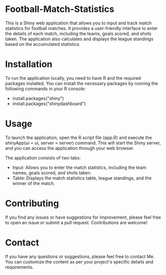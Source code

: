 # Football-Match-Statistics


This is a Shiny web application that allows you to input and track match statistics for football matches. It provides a user-friendly interface to enter the details of each match, including the teams, goals scored, and shots taken. The application also calculates and displays the league standings based on the accumulated statistics.

# Installation

To run the application locally, you need to have R and the required packages installed. You can install the necessary packages by running the following commands in your R console:

- install.packages("shiny")
- install.packages("shinydashboard")

# Usage
To launch the application, open the R script file (app.R) and execute the shinyApp(ui = ui, server = server) command. This will start the Shiny server, and you can access the application through your web browser.

The application consists of two tabs:

- Input: Allows you to enter the match statistics, including the team names, goals scored, and shots taken.
- Table: Displays the match statistics table, league standings, and the winner of the match.

# Contributing
If you find any issues or have suggestions for improvement, please feel free to open an issue or submit a pull request. Contributions are welcome!

# Contact
If you have any questions or suggestions, please feel free to contact Me.
You can customize the content as per your project's specific details and requirements.
